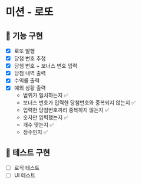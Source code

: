 # 미션 - 로또

## 🚀 기능 구현
- [x] 로또 발행
- [x] 당첨 번호 추첨
- [x] 당첨 번호 + 보너스 번호 입력
- [x] 당첨 내역 출력
- [x] 수익률 출력
- [x] 예외 상황 출력 
  - 범위가 일치하는지 ✅
  - 보너스 번호가 입력한 당첨번호와 중복되지 않는지 ✅
  - 입력한 당첨번호끼리 중복하지 않는지 ✅
  - 숫자만 입력했는지 ✅
  - 개수 맞는지 ✅
  - 정수인지 ✅

## 🚧 테스트 구현
- [ ] 로직 테스트
- [ ] UI 테스트